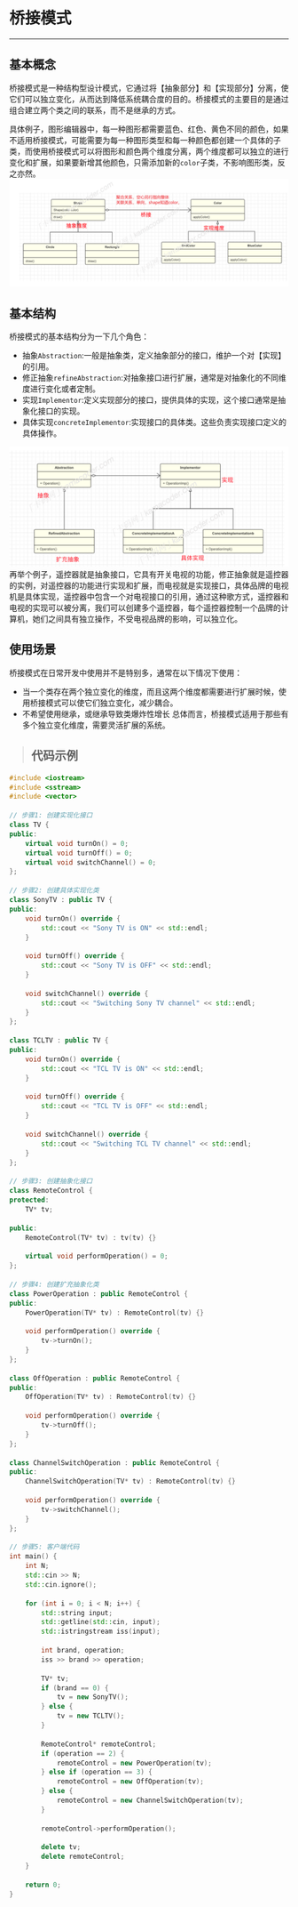# 桥接模式
---
## 基本概念
桥接模式是一种结构型设计模式，它通过将【抽象部分】和【实现部分】分离，使它们可以独立变化，从而达到降低系统耦合度的目的。桥接模式的主要目的是通过组合建立两个类之间的联系，而不是继承的方式。

具体例子，图形编辑器中，每一种图形都需要蓝色、红色、黄色不同的颜色，如果不适用桥接模式，可能需要为每一种图形类型和每一种颜色都创建一个具体的子类，而使用桥接模式可以将图形和颜色两个维度分离，两个维度都可以独立的进行变化和扩展，如果要新增其他颜色，只需添加新的`color`子类，不影响图形类，反之亦然。
![alt text](image-1.png)

## 基本结构
桥接模式的基本结构分为一下几个角色：
- 抽象`Abstraction`:一般是抽象类，定义抽象部分的接口，维护一个对【实现】的引用。
- 修正抽象`refineAbstraction`:对抽象接口进行扩展，通常是对抽象化的不同维度进行变化或者定制。
- 实现`Implementor`:定义实现部分的接口，提供具体的实现，这个接口通常是抽象化接口的实现。
- 具体实现`concreteImplementor`:实现接口的具体类。这些负责实现接口定义的具体操作。

![alt text](image-2.png)
再举个例子，遥控器就是抽象接口，它具有开关电视的功能，修正抽象就是遥控器的实例，对遥控器的功能进行实现和扩展，而电视就是实现接口，具体品牌的电视机是具体实现，遥控器中包含一个对电视接口的引用，通过这种歌方式，遥控器和电视的实现可以被分离，我们可以创建多个遥控器，每个遥控器控制一个品牌的计算机，她们之间具有独立操作，不受电视品牌的影响，可以独立化。

## 使用场景
桥接模式在日常开发中使用并不是特别多，通常在以下情况下使用：
- 当一个类存在两个独立变化的维度，而且这两个维度都需要进行扩展时候，使用桥接模式可以使它们独立变化，减少耦合。
- 不希望使用继承，或继承导致类爆炸性增长
总体而言，桥接模式适用于那些有多个独立变化维度，需要灵活扩展的系统。

>## 代码示例
```c++
#include <iostream>
#include <sstream>
#include <vector>

// 步骤1: 创建实现化接口
class TV {
public:
    virtual void turnOn() = 0;
    virtual void turnOff() = 0;
    virtual void switchChannel() = 0;
};

// 步骤2: 创建具体实现化类
class SonyTV : public TV {
public:
    void turnOn() override {
        std::cout << "Sony TV is ON" << std::endl;
    }

    void turnOff() override {
        std::cout << "Sony TV is OFF" << std::endl;
    }

    void switchChannel() override {
        std::cout << "Switching Sony TV channel" << std::endl;
    }
};

class TCLTV : public TV {
public:
    void turnOn() override {
        std::cout << "TCL TV is ON" << std::endl;
    }

    void turnOff() override {
        std::cout << "TCL TV is OFF" << std::endl;
    }

    void switchChannel() override {
        std::cout << "Switching TCL TV channel" << std::endl;
    }
};

// 步骤3: 创建抽象化接口
class RemoteControl {
protected:
    TV* tv;

public:
    RemoteControl(TV* tv) : tv(tv) {}

    virtual void performOperation() = 0;
};

// 步骤4: 创建扩充抽象化类
class PowerOperation : public RemoteControl {
public:
    PowerOperation(TV* tv) : RemoteControl(tv) {}

    void performOperation() override {
        tv->turnOn();
    }
};

class OffOperation : public RemoteControl {
public:
    OffOperation(TV* tv) : RemoteControl(tv) {}

    void performOperation() override {
        tv->turnOff();
    }
};

class ChannelSwitchOperation : public RemoteControl {
public:
    ChannelSwitchOperation(TV* tv) : RemoteControl(tv) {}

    void performOperation() override {
        tv->switchChannel();
    }
};

// 步骤5: 客户端代码
int main() {
    int N;
    std::cin >> N;
    std::cin.ignore(); 

    for (int i = 0; i < N; i++) {
        std::string input;
        std::getline(std::cin, input);
        std::istringstream iss(input);
        
        int brand, operation;
        iss >> brand >> operation;

        TV* tv;
        if (brand == 0) {
            tv = new SonyTV();
        } else {
            tv = new TCLTV();
        }

        RemoteControl* remoteControl;
        if (operation == 2) {
            remoteControl = new PowerOperation(tv);
        } else if (operation == 3) {
            remoteControl = new OffOperation(tv);
        } else {
            remoteControl = new ChannelSwitchOperation(tv);
        }

        remoteControl->performOperation();

        delete tv;
        delete remoteControl;
    }

    return 0;
}



```